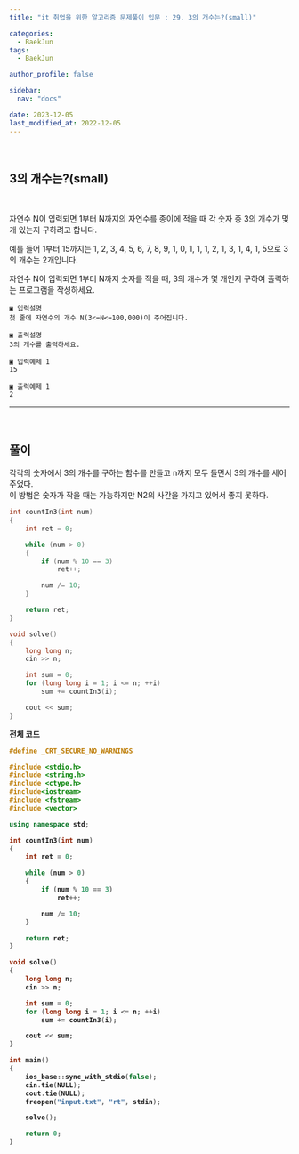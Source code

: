 ```yaml
---
title: "it 취업을 위한 알고리즘 문제풀이 입문 : 29. 3의 개수는?(small)"

categories:
  - BaekJun
tags:
  - BaekJun

author_profile: false

sidebar:
  nav: "docs"

date: 2023-12-05
last_modified_at: 2022-12-05
---
```



<br>

## 3의 개수는?(small)

<br>

자연수 N이 입력되면 1부터 N까지의 자연수를 종이에 적을 때 각 숫자 중 3의 개수가 몇 개 있는지 구하려고 합니다.  

예를 들어 1부터 15까지는 1, 2, 3, 4, 5, 6, 7, 8, 9, 1, 0, 1, 1, 1, 2, 1, 3, 1, 4, 1, 5으로 3의 개수는 2개입니다.  

자연수 N이 입력되면 1부터 N까지 숫자를 적을 때, 3의 개수가 몇 개인지 구하여 출력하는 프로그램을 작성하세요.  


```
▣ 입력설명
첫 줄에 자연수의 개수 N(3<=N<=100,000)이 주어집니다.

▣ 출력설명
3의 개수를 출력하세요.

▣ 입력예제 1 
15

▣ 출력예제 1
2
```

---

<br>

## 풀이  

각각의 숫자에서 3의 개수를 구하는 함수를 만들고 n까지 모두 돌면서 3의 개수를 세어주었다.  
이 방법은 숫자가 작을 때는 가능하지만 N2의 사간을 가지고 있어서 좋지 못하다.  

```cpp
int countIn3(int num)
{
	int ret = 0;

	while (num > 0)
	{
		if (num % 10 == 3)
			ret++;

		num /= 10;
	}

	return ret;
}

void solve()
{
	long long n;
	cin >> n;

	int sum = 0;
	for (long long i = 1; i <= n; ++i)
		sum += countIn3(i);

	cout << sum;
}
```

<b>전체 코드

```cpp
#define _CRT_SECURE_NO_WARNINGS

#include <stdio.h>
#include <string.h>
#include <ctype.h>
#include<iostream>
#include <fstream>
#include <vector>

using namespace std;

int countIn3(int num)
{
	int ret = 0;

	while (num > 0)
	{
		if (num % 10 == 3)
			ret++;

		num /= 10;
	}

	return ret;
}

void solve()
{
	long long n;
	cin >> n;

	int sum = 0;
	for (long long i = 1; i <= n; ++i)
		sum += countIn3(i);

	cout << sum;
}

int main() 
{
	ios_base::sync_with_stdio(false);
	cin.tie(NULL);
	cout.tie(NULL);
	freopen("input.txt", "rt", stdin);

	solve();

	return 0;
}
```